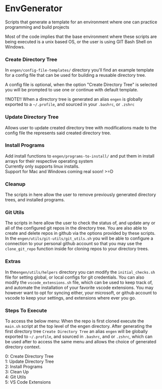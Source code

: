# EnvGenerator
Scripts that generate a template for an environment where one can practice programming and build projects

Most of the code implies that the base environment where these scripts are being executed is a unix based OS,
or the user is using GIT Bash Shell on Windows.

### Create Directory Tree
In `engen/config-file-templates/` directory you'll find an example template for a config file that can be used
for building a reusable directory tree. 

A config file is optional, when the option "Create Directory Tree" is selected you will be prompted to use one or
continue with default template. 

!!NOTE!! When a directory tree is generated an alias `engen` is globally exported to a `~/.profile`, and sourced in your `.bashrc`, or `.zshrc`

### Update Directory Tree
Allows user to update created directory tree with modifications made to the config file the represents said created 
directory tree. 

### Install Programs
Add install functions to `engen/programs-to-install/` and put them in install arrays for their respective operating system<br/>
Currently only supports linux installs.<br/>
Support for Mac and Windows coming real soon! >=D

### Cleanup
The scripts in here allow the user to remove previously generated directory trees, and installed programs.

### Git Utils
The scripts in here allow the user to check the status of, and update any or all of the configured git repos in the directory tree.
You are also able to create and delete repos in github via the options provided by these scripts.
In the `engen/utils/git-utils/git_utils.sh` you will be able to configure a connection to your personal github account
so that you may use the `clone_git_repo` function inside for cloning repos to your directory trees.

### Extras
In the`engen/utils/helpers` directory you can modify the `initial_checks.sh` file for setting global, or local configs for git credentials.
You can also modify the `vscode_extensions.sh` file, which can be used to keep track of, and automate the installation of your favorite vscode extensions.
You may however want to opt for syncing either, your microsoft, or github account to vscode to keep your settings, and extensions where ever you go.

### Steps To Execute
To access the below menu:
When the repo is first cloned execute the `main.sh` script at the top level of the engen directory. After generating the first directory tree `Create Directory Tree` 
an alias `engen` will be globally exported to `~/.profile`, and sourced in `.bashrc`, and or `.zshrc`, which can be used after to access the same menu and allows the 
choice of generated directory context.

0: Create Directory Tree<br/>
1: Update Directory Tree<br/>
2: Install Programs<br/>
3: Clean Up<br/>
4: Git Utils<br/>
5: VS Code Extensions
